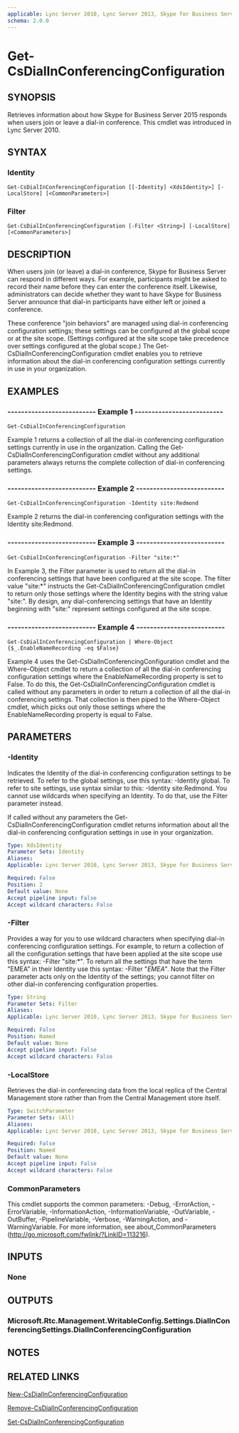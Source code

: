 ```yaml
---
applicable: Lync Server 2010, Lync Server 2013, Skype for Business Server 2015
schema: 2.0.0
---
```


# Get-CsDialInConferencingConfiguration

## SYNOPSIS
Retrieves information about how Skype for Business Server 2015 responds when users join or leave a dial-in conference.
This cmdlet was introduced in Lync Server 2010.


## SYNTAX

### Identity
```
Get-CsDialInConferencingConfiguration [[-Identity] <XdsIdentity>] [-LocalStore] [<CommonParameters>]
```

### Filter
```
Get-CsDialInConferencingConfiguration [-Filter <String>] [-LocalStore] [<CommonParameters>]
```

## DESCRIPTION
When users join (or leave) a dial-in conference, Skype for Business Server can respond in different ways.
For example, participants might be asked to record their name before they can enter the conference itself.
Likewise, administrators can decide whether they want to have Skype for Business Server announce that dial-in participants have either left or joined a conference.

These conference "join behaviors" are managed using dial-in conferencing configuration settings; these settings can be configured at the global scope or at the site scope.
(Settings configured at the site scope take precedence over settings configured at the global scope.) The Get-CsDialInConferencingConfiguration cmdlet enables you to retrieve information about the dial-in conferencing configuration settings currently in use in your organization.


## EXAMPLES

### -------------------------- Example 1 --------------------------
```
Get-CsDialInConferencingConfiguration
```

Example 1 returns a collection of all the dial-in conferencing configuration settings currently in use in the organization.
Calling the Get-CsDialInConferencingConfiguration cmdlet without any additional parameters always returns the complete collection of dial-in conferencing settings.

### -------------------------- Example 2 --------------------------
```
Get-CsDialInConferencingConfiguration -Identity site:Redmond
```

Example 2 returns the dial-in conferencing configuration settings with the Identity site:Redmond.

### -------------------------- Example 3 --------------------------
```
Get-CsDialInConferencingConfiguration -Filter "site:*"
```

In Example 3, the Filter parameter is used to return all the dial-in conferencing settings that have been configured at the site scope.
The filter value "site:*" instructs the Get-CsDialInConferencingConfiguration cmdlet to return only those settings where the Identity begins with the string value "site:".
By design, any dial-conferencing settings that have an Identity beginning with "site:" represent settings configured at the site scope.

### -------------------------- Example 4 --------------------------
```
Get-CsDialInConferencingConfiguration | Where-Object {$_.EnableNameRecording -eq $False}
```

Example 4 uses the Get-CsDialInConferencingConfiguration cmdlet and the Where-Object cmdlet to return a collection of all the dial-in conferencing configuration settings where the EnableNameRecording property is set to False.
To do this, the Get-CsDialInConferencingConfiguration cmdlet is called without any parameters in order to return a collection of all the dial-in conferencing settings.
That collection is then piped to the Where-Object cmdlet, which picks out only those settings where the EnableNameRecording property is equal to False.


## PARAMETERS

### -Identity
Indicates the Identity of the dial-in conferencing configuration settings to be retrieved.
To refer to the global settings, use this syntax: -Identity global.
To refer to site settings, use syntax similar to this: -Identity site:Redmond.
You cannot use wildcards when specifying an Identity.
To do that, use the Filter parameter instead.

If called without any parameters the Get-CsDialInConferencingConfiguration cmdlet returns information about all the dial-in conferencing configuration settings in use in your organization.

```yaml
Type: XdsIdentity
Parameter Sets: Identity
Aliases: 
Applicable: Lync Server 2010, Lync Server 2013, Skype for Business Server 2015

Required: False
Position: 2
Default value: None
Accept pipeline input: False
Accept wildcard characters: False
```

### -Filter
Provides a way for you to use wildcard characters when specifying dial-in conferencing configuration settings.
For example, to return a collection of all the configuration settings that have been applied at the site scope use this syntax: -Filter "site:*".
To return all the settings that have the term "EMEA" in their Identity use this syntax: -Filter "*EMEA*".
Note that the Filter parameter acts only on the Identity of the settings; you cannot filter on other dial-in conferencing configuration properties.

```yaml
Type: String
Parameter Sets: Filter
Aliases: 
Applicable: Lync Server 2010, Lync Server 2013, Skype for Business Server 2015

Required: False
Position: Named
Default value: None
Accept pipeline input: False
Accept wildcard characters: False
```

### -LocalStore
Retrieves the dial-in conferencing data from the local replica of the Central Management store rather than from the Central Management store itself.

```yaml
Type: SwitchParameter
Parameter Sets: (All)
Aliases: 
Applicable: Lync Server 2010, Lync Server 2013, Skype for Business Server 2015

Required: False
Position: Named
Default value: None
Accept pipeline input: False
Accept wildcard characters: False
```

### CommonParameters
This cmdlet supports the common parameters: -Debug, -ErrorAction, -ErrorVariable, -InformationAction, -InformationVariable, -OutVariable, -OutBuffer, -PipelineVariable, -Verbose, -WarningAction, and -WarningVariable. For more information, see about_CommonParameters (http://go.microsoft.com/fwlink/?LinkID=113216).


## INPUTS

### None


## OUTPUTS

### Microsoft.Rtc.Management.WritableConfig.Settings.DialInConferencingSettings.DialInConferencingConfiguration


## NOTES


## RELATED LINKS

[New-CsDialInConferencingConfiguration]()

[Remove-CsDialInConferencingConfiguration]()

[Set-CsDialInConferencingConfiguration]()